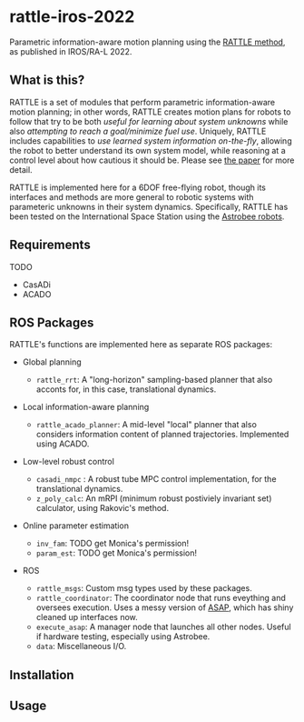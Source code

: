 # rattle-iros-2022
Parametric information-aware motion planning using the [RATTLE method](https://ieeexplore.ieee.org/document/9851849), as published in IROS/RA-L 2022.

## What is this?
RATTLE is a set of modules that perform parametric information-aware motion planning; in other words, RATTLE creates motion plans for robots to follow that try to be both *useful for learning about system unknowns* while also *attempting to reach a goal/minimize fuel use*. Uniquely, RATTLE includes capabilities to *use learned system information on-the-fly*, allowing the robot to better understand its own system model, while reasoning at a control level about how cautious it should be. Please see [the paper](https://ieeexplore.ieee.org/document/9851849) for more detail.

RATTLE is implemented here for a 6DOF free-flying robot, though its interfaces and methods are more general to robotic systems with parameteric unknowns in their system dynamics. Specifically, RATTLE has been tested on the International Space Station using the [Astrobee robots](https://github.com/nasa/astrobee).

## Requirements
TODO
- CasADi
- ACADO

## ROS Packages
RATTLE's functions are implemented here as separate ROS packages:

- Global planning
    - `rattle_rrt`: A "long-horizon" sampling-based planner that also acconts for, in this case, translational dynamics.

- Local information-aware planning
    - `rattle_acado_planner`: A mid-level "local" planner that also considers information content of planned trajectories. Implemented using ACADO.

- Low-level robust control
    - `casadi_nmpc` : A robust tube MPC control implementation, for the translational dynamics.
    - `z_poly_calc`: An mRPI (minimum robust postiviely invariant set) calculator, using Rakovic's method.

- Online parameter estimation
    - `inv_fam`: TODO get Monica's permission!
    - `param_est`: TODO get Monica's permission!

- ROS
    - `rattle_msgs`: Custom msg types used by these packages.
    - `rattle_coordinator`: The coordinator node that runs eveything and oversees execution. Uses a messy version of [ASAP](https://github.com/albee/ASAP), which has shiny cleaned up interfaces now.
    - `execute_asap`: A manager node that launches all other nodes. Useful if hardware testing, especially using Astrobee.
    - `data`: Miscellaneous I/O.

## Installation

## Usage